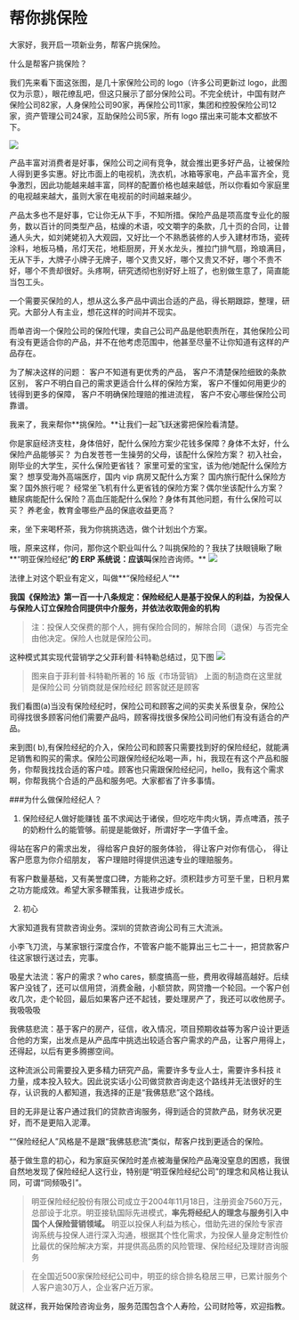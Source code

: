 # 帮你挑保险

大家好，我开启一项新业务，帮客户挑保险。

什么是帮客户挑保险？

我们先来看下面这张图，是几十家保险公司的 logo（许多公司更新过 logo，此图仅为示意），眼花缭乱吧，但这只展示了部分保险公司。不完全统计，中国有财产保险公司82家，人身保险公司90家，再保险公司11家，集团和控股保险公司12家，资产管理公司24家，互助保险公司5家，所有 logo 摆出来可能本文都放不下。


![](https://wx1.sinaimg.cn/mw1024/627dcbbdgy1gbpzpnnziej20s80jc1kx.jpg)

产品丰富对消费者是好事，保险公司之间有竞争，就会推出更多好产品，让被保险人得到更多实惠。好比市面上的电视机，洗衣机，冰箱等家电，产品丰富齐全，竞争激烈，因此功能越来越丰富，同样的配置价格也越来越低，所以你看如今家庭里的电视越来越大，虽则大家在电视前的时间越来越少。

产品太多也不是好事，它让你无从下手，不知所措。保险产品是项高度专业化的服务，数以百计的同类型产品，枯燥的术语，咬文嚼字的条款，几十页的合同，让普通人头大，如刘姥姥初入大观园，又好比一个不熟悉装修的人步入建材市场，瓷砖涂料，地板马桶，吊灯天花，地柜厨房，开关水龙头，推拉门排气扇，玲琅满目，无从下手，大牌子小牌子无牌子，哪个又贵又好，哪个又贵又不好，哪个不贵不好，哪个不贵却很好。头疼啊，研究透彻也别好好上班了，也别做生意了，简直能当包工头。

一个需要买保险的人，想从这么多产品中调出合适的产品，得长期跟踪，整理，研究。大部分人有主业，想花这样的时间并不现实。

而单咨询一个保险公司的保险代理，卖自己公司产品是他职责所在，其他保险公司有没有更适合你的产品，并不在他考虑范围中，他甚至尽量不让你知道有这样的产品存在。

为了解决这样的问题：
客户不知道有更优秀的产品，
客户不清楚保险细致的条款区别，
客户不明白自己的需求更适合什么样的保险方案，
客户不懂如何用更少的钱得到更多的保障，
客户不明确保险理赔的推进流程，
客户不安心哪些保险公司靠谱。

我来了，我来帮你**挑保险。**让我们一起飞跃迷雾把保险看清楚。

你是家庭经济支柱，身体倍好，配什么保险方案少花钱多保障？身体不太好，什么保险产品能够买？
为白发苍苍一生操劳的父母，该配什么保险方案？
初入社会，刚毕业的大学生，买什么保险更省钱？
家里可爱的宝宝，该为他/她配什么保险方案？
想享受海外高端医疗，国内 vip 病房又配什么方案？
国内旅行配什么保险方案？国外旅行呢？
经常坐飞机有什么更省钱的保险方案？偶尔坐该配什么方案？
糖尿病能配什么保险？高血压能配什么保险？身体有其他问题，有什么保险可以买？
养老金，教育金哪些产品的保底收益更高？

来，坐下来喝杯茶，我为你挑挑选选，做个计划出个方案。

哦，原来这样，你问，那你这个职业叫什么？叫挑保险的？我扶了扶眼镜瞅了瞅**“明亚保险经纪”**的 ERP 系统说：应该叫**保险咨询师。**
![](https://wx3.sinaimg.cn/mw1024/627dcbbdgy1gbq05l1hp2j20sc042jx2.jpg)

法律上对这个职业有定义，叫做**“保险经纪人”**

**我国《保险法》第一百一十八条规定：保险经纪人是基于投保人的利益，为投保人与保险人订立保险合同提供中介服务，并依法收取佣金的机构**

>注：投保人交保费的那个人，拥有保险合同的，解除合同（退保）与否完全由他决定。保险人也就是保险公司。


这种模式其实‎现代营销学之父菲利普·科特勒总结过，见下图
![](https://wx2.sinaimg.cn/mw1024/627dcbbdgy1gbq06z3vdnj20so0c2e5g.jpg)

>图来自于菲利普·科特勒所著的 16 版《市场营销》
> 上面的制造商在这里就是保险公司
>分销商就是保险经纪
>顾客就还是顾客

我们看图(a)当没有保险经纪时，保险公司和顾客之间的买卖关系很复杂，保险公司得找很多顾客问他们需要产品吗，顾客得找很多保险公司问他们有没有适合的产品。

来到图( b),有保险经纪的介入，保险公司和顾客只需要找到好的保险经纪，就能满足销售和购买的需求。保险公司跟保险经纪吆喝一声，hi，我现在有这个产品和服务，你帮我找找合适的客户哇。顾客也只需跟保险经纪问，hello，我有这个需求啊，你帮我挑个合适的产品和服务吧。大家都省了许多事情。


###为什么做保险经纪人？

1. 保险经纪人做好能赚钱
虽不求闻达于诸侯，但吃吃牛肉火锅，弄点啤酒，孩子的奶粉什么的能管够。前提是能做好，所谓好字一字值千金。

得站在客户的需求出发，
得给客户良好的服务体验，
得让客户对你有信心，
得让客户愿意为你介绍朋友，
客户理赔时得提供迅速专业的理赔服务。

有客户数量基础，又有美誉度口碑，方能称之好。须积跬步方可至千里，日积月累之功方能成效。希望大家多鞭策我，让我进步成长。

2. 初心

大家知道我有贷款咨询业务。深圳的贷款咨询公司有三大流派。

小李飞刀流，与某家银行深度合作，不管客户能不能算出三七二十一，把贷款客户往这家银行送过去，完事。

吸星大法流：客户的需求？who cares，额度搞高一些，费用收得越高越好。后续客户没钱了，还可以信用贷，消费金融，小额贷款，网贷撸一个轮回。一个客户创收几次，走个轮回，最后如果客户还不起钱，要处理房产了，我还可以收他房子。我吸吸吸

我佛慈悲流：基于客户的房产，征信，收入情况，项目预期收益等为客户设计更适合他的方案，出发点是从产品库中挑选出较适合客户需求的产品，让客户用得上，还得起，以后有更多腾挪空间。

这种流派公司需要投入更多精力研究产品，需要许多专业人士，需要许多科技 it 力量，成本投入较大。因此说实话小公司做贷款咨询走这个路线并无法很好的生存，认识我的人都知道，我选择的正是“我佛慈悲”这个路线。

目的无非是让客户通过我们的贷款咨询服务，得到适合的贷款产品，财务状况更好，而不是更陷入泥潭。

““保险经纪人”风格是不是跟“我佛慈悲流”类似，帮客户找到更适合的保险。

基于做生意的初心，和为家庭买保险时差点被海量保险产品淹没窒息的困惑，我很自然地发现了保险经纪人这行业，特别是“明亚保险经纪公司”的理念和风格让我认同，可谓“同频吸引”。

>明亚保险经纪股份有限公司成立于2004年11月18日，注册资金7560万元，总部设于北京。明亚接轨国际先进模式，**率先将经纪人的理念与服务引入中国个人保险营销领域。**
>  明亚以投保人利益为核心，借助先进的保险专家咨询系统与投保人进行深入沟通，根据其个性化需求，为投保人量身定制性价比最优的保险解决方案，并提供高品质的风险管理、保险经纪及理财咨询服务

>在全国近500家保险经纪公司中，明亚的综合排名稳居三甲，已累计服务个人客户逾30万人，企业客户近万家。


就这样，我开始保险咨询业务，服务范围包含个人寿险，公司财险等，欢迎指教。

